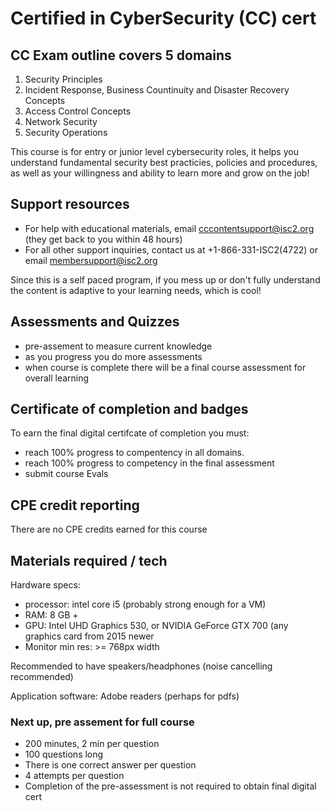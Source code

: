 # Certified in CyberSecurity (CC) cert
## CC Exam outline covers 5 domains

1. Security Principles
2. Incident Response, Business Countinuity and Disaster Recovery Concepts
3. Access Control Concepts
4. Network Security
5. Security Operations

This course is for entry or junior level cybersecurity roles, it helps you 
understand fundamental security best practicies, policies and procedures, 
as well as your willingness and ability to learn more and grow on the job!

## Support resources

- For help with educational materials, email cccontentsupport@isc2.org 
(they get back to you within 48 hours)    
- For all other support inquiries, contact us at +1-866-331-ISC2(4722) or 
email membersupport@isc2.org

Since this is a self paced program, if you mess up or don't fully 
understand the content is adaptive to your learning needs, which is cool!


## Assessments and Quizzes

- pre-assement to measure current knowledge
- as you progress you do more assessments
- when course is complete there will be a final course assessment for 
overall learning

## Certificate of completion and badges

To earn the final digital certifcate of completion you must:
- reach 100% progress to compentency in all domains.
- reach 100% progress to competency in the final assessment
- submit course Evals

## CPE credit reporting

There are no CPE credits earned for this course

## Materials required / tech

Hardware specs:
- processor: intel core i5 (probably strong enough for a VM)
- RAM: 8 GB +
- GPU: Intel UHD Graphics 530, or NVIDIA GeForce GTX 700 (any graphics 
card from 2015 newer
- Monitor min res: >= 768px width

Recommended to have speakers/headphones (noise cancelling recommended)

Application software:
Adobe readers (perhaps for pdfs)


### Next up, pre assement for full course

- 200 minutes, 2 min per question
- 100 questions long
- There is one correct answer per question
- 4 attempts per question
- Completion of the pre-assessment is not required to obtain final digital 
cert
